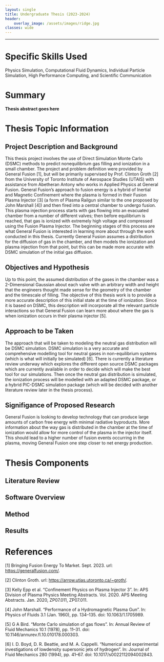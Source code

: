 ```yaml
---
layout: single
title: Undergraduate Thesis (2023-2024)
header:
    overlay_image: /assets/images/ridge.jpg
classes: wide
---
```


--------------------------------

# Specific Skills Used

Physics Simulation, Computational Fluid Dynamics, Individual Particle Simulation, High Performance Computing, and Scientific Communication

# Summary

**Thesis abstract goes here**

# Thesis Topic Information

## Project Description and Background

This thesis project involves the use of Direct Simulation Monte Carlo (DSMC) methods to predict nonequilibrium gas filling and ionization in a small chamber. The project and problem definition were provided by General Fusion [1], but will be primarily supervised by Prof. Clinton Groth [2] from the University of Toronto Institute of Aerospace Studies (UTAIS) with assistance from Abetheran Antony who works in Applied Physics at General Fusion. General Fusion’s approach to fusion energy is a hybrid of Inertial and Magnetic Confinement where the plasma is formed in their Fusion Plasma Injector [3] (a form of Plasma Railgun similar to the one proposed by John Marshall [4]) and then fired into a central chamber to undergo fusion. This plasma injection process starts with gas flowing into an evacuated chamber from a number of different valves; then before equilibrium is reached, that gas is ionized with extremely high voltage and compressed using the Fusion Plasma Injector. The beginning stages of this process are what General Fusion is interested in learning more about through the work conducted in this thesis. Currently General Fusion assumes a distribution for the diffusion of gas in the chamber, and then models the ionization and plasma injection from that point, but this can be made more accurate with DSMC simulation of the initial gas diffusion.

## Objectives and Hypothesis

Up to this point, the assumed distribution of the gases in the chamber was a 2-Dimensional Gaussian about each valve with an arbitrary width and height that the engineers thought made sense for the geometry of the chamber and the timescale of filling. The objective of this thesis work is to provide a more accurate description of this initial state at the time of ionization. Since it is based on DSMC, this description will incorporate all the relevant particle interactions so that General Fusion can learn more about where the gas is when ionization occurs in their plasma injector [5].

## Approach to be Taken

The approach that will be taken to modeling the neutral gas distribution will be DSMC simulation. DSMC simulation is a very accurate and comprehensive modelling tool for neutral gases in non-equilibrium systems (which is what will initially be simulated) [6]. There is currently a literature review underway which explores the different open source DSMC packages which are currently available in order to decide which will make the best tool for our simulations. Then once the neutral gas distribution is simulated, the ionization process will be modelled with an adapted DSMC package, or a hybrid PIC-DSMC simulation package (which will be decided with another literature review later in the thesis process).

## Signifigance of Proposed Research

General Fusion is looking to develop technology that can produce large amounts of carbon free energy with minimal radiative byproducts. More information about the way gas is distributed in the chamber at the time of ionization would allow for more control of the plasma in the injector itself. This should lead to a higher number of fusion events occurring in the plasma, moving General Fusion one step closer to net energy production.

# Thesis Components

## Literature Review

## Software Overview

## Method

## Results

# References

[1] Bringing Fusion Energy To Market. Sept. 2023. url: https://generalfusion.com/.  

[2] Clinton Groth. url: https://arrow.utias.utoronto.ca/~groth/.  

[3] Kelly Epp et al. “Confinement Physics on Plasma Injector 3”. In: APS Division of Plasma Physics Meeting Abstracts. Vol. 2020. APS Meeting Abstracts. Jan. 2020, ZP07.011, ZP07.011.  

[4] John Marshall. “Performance of a Hydromagnetic Plasma Gun”. In: Physics of Fluids 3.1 (Jan. 1960), pp. 134–135. doi: 10.1063/1.1705989.  

[5] G A Bird. “Monte Carlo simulation of gas flows”. In: Annual Review of Fluid Mechanics 10.1 (1978), pp. 11–31. doi: 10.1146/annurev.fl.10.010178.000303.  

[6] I. D. Boyd, D. R. Beattie, and M. A. Cappelli. “Numerical and experimental investigations of lowdensity supersonic jets of hydrogen”. In: Journal of Fluid Mechanics 280 (1994), pp. 41–67. doi: 10.1017/s0022112094002843.  